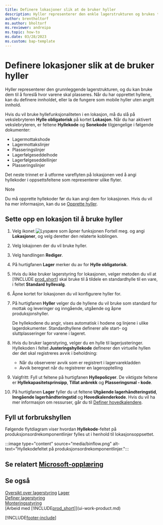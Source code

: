 ```yaml
---
title: Definere lokasjoner slik at de bruker hyller
description: Hyller representerer den enkle lagerstrukturen og brukes til å komme med forslag om plasseringen av varer.
author: brentholtorf
ms.author: bholtorf
ms.reviewer: andreipa
ms.topic: how-to
ms.date: 03/28/2023
ms.custom: bap-template
---
```


# <a name="set-up-locations-to-use-bins" />Definere lokasjoner slik at de bruker hyller

Hyller representerer den grunnleggende lagerstrukturen, og du kan bruke dem til å foreslå hvor varene skal plasseres. Når du har opprettet hyllene, kan du definere innholdet, eller la de fungere som mobile hyller uten angitt innhold.

Hvis du vil bruke hyllefunksjonaliteten i en lokasjon, må du slå på vekslebryteren **Hylle obligatorisk** på kortet **Lokasjon**. Når du har aktivert vekslebryteren, er feltene **Hyllekode** og **Sonekode** tilgjengelige i følgende dokumenter:

* Lagermottakshode
* Lagermottakslinjer
* Plasseringslinjer
* Lagerfølgeseddelhode
* Lagerfølgeseddellinjer
* Plasseringslinjer

Det neste trinnet er å utforme vareflyten på lokasjonen ved å angi hyllekoder i oppsettsfeltene som representerer ulike flyter.  

> [!NOTE]  
> Du må opprette hyllekoder før du kan angi dem for lokasjonen. Hvis du vil ha mer informasjon, kan du se [Opprette hyller](warehouse-how-to-create-individual-bins.md).  

## <a name="to-set-up-a-location-to-use-bins" />Sette opp en lokasjon til å bruke hyller

1. Velg ikonet ![Lyspære som åpner funksjonen Fortell meg.](media/ui-search/search_small.png "Fortell hva du vil gjøre") og angi **Lokasjoner**, og velg deretter den relaterte koblingen.  
2. Velg lokajonen der du vil bruke hyller.  
3. Velg handlingen **Rediger**.  
4. På hurtigfanen **Lager** merker du av for **Hylle obligatorisk**.  
5. Hvis du ikke bruker lagerstyring for lokasjonen, velger metoden du vil at [!INCLUDE [prod_short](includes/prod_short.md)] skal bruke til å tildele en standardhylle til en vare, i feltet **Standard hyllevalg**.  
6. Åpne kortet for lokasjonen du vil konfigurere hyller for.
7. På hurtigfanen **Hyller** velger du de hyllene du vil bruke som standard for mottak og leveringer og inngående, utgående og åpne produksjonshyller.  

    De hyllekodene du angir, vises automatisk i hodene og linjene i ulike lagerdokumenter. Standardhyllene definerer alle start- og sluttplasseringer for varene i lageret.  
8. Hvis du bruker lagerstyring, velger du en hylle til lagerjusteringer. Hyllekoden i feltet **Justeringshyllekode** definerer den virtuelle hyllen der det skal registreres avvik i beholdning:

    * Når du observerer avvik som er registrert i lagervarekladden
    * Avvik beregnet når du registrerer en lageropptelling  
9. Valgfritt: Fyll ut feltene på hurtigfanen **Hyllepolicyer**. De viktigste feltene er **Hyllekapasitetsprinsipp**, **Tillat anbrekk** og **Plasseringsmal - kode**.  
10. På hurtigfanen **Lager** fyller du ut feltene **Utgående lagerhåndteringstid**, **Inngående lagerhåndteringstid** og **Hovedkalenderkode**. Hvis du vil ha mer informasjon om ressurser, går du til [Definer hovedkalendere](across-how-to-assign-base-calendars.md).

## <a name="fill-in-the-consumption-bin" />Fyll ut forbrukshyllen

Følgende flytdiagram viser hvordan **Hyllekode**-feltet på produksjonsordrekomponentlinjer fylles ut i henhold til lokasjonsoppsettet.

:::image type="content" source="media/binflow.png" alt-text="Hyllekodefeltet på produksjonsordrekomponentlinjer.":::

## <a name="see-related-microsoft-trainingtrainingmodulesconfigure-bins-location" />Se relatert [Microsoft-opplæring](/training/modules/configure-bins-location/)

## <a name="see-also" />Se også

[Oversikt over lagerstyring](design-details-warehouse-management.md)
[Lager](inventory-manage-inventory.md)  
[Definer lagerstyring](warehouse-setup-warehouse.md)  
[Monteringsstyring](assembly-assemble-items.md)  
[Arbeid med [!INCLUDE[prod_short](includes/prod_short.md)]](ui-work-product.md)

[!INCLUDE[footer-include](includes/footer-banner.md)]
